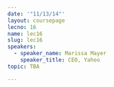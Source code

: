 ```yaml
---
date: '"11/13/14"'
layout: coursepage
lecno: 16
name: lec16
slug: lec16
speakers:
  - speaker_name: Marissa Mayer
    speaker_title: CEO, Yahoo
topic: TBA

---
```

